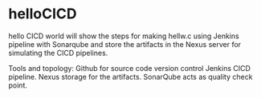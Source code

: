 # helloCICD
hello CICD world will show the steps for making hellw.c using Jenkins pipeline with Sonarqube and store the artifacts in the Nexus server for simulating the CICD pipelines.

Tools and topology:
Github for source code version control
Jenkins CICD pipeline.
Nexus storage for the artifacts.
SonarQube acts as quality check point.


